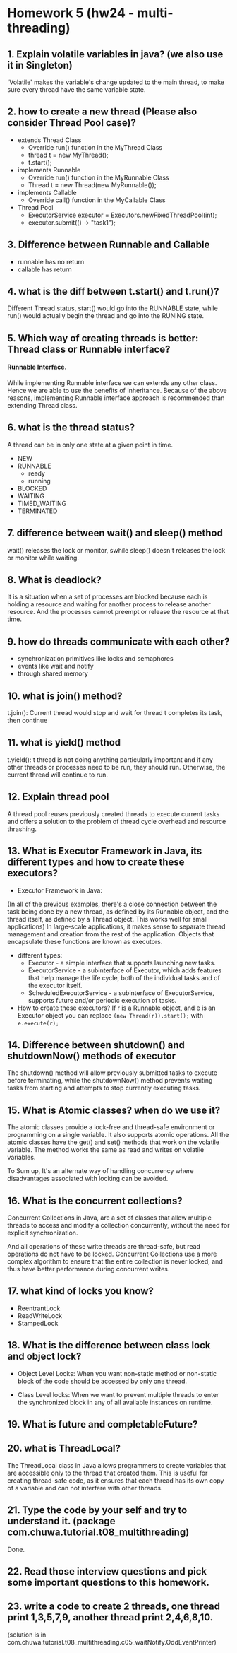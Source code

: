 # Homework 5 (hw24 - multi-threading)

## 1. Explain volatile variables in java? (we also use it in Singleton)

'Volatile' makes the variable's change updated to the main thread, to make sure every thread have the same variable state.

## 2. how to create a new thread (Please also consider Thread Pool case)?

- extends Thread Class
  - Override run() function in the MyThread Class
  - thread t = new MyThread();
  - t.start();
- implements Runnable
  - Override run() function in the MyRunnable Class
  - Thread t = new Thread(new MyRunnable());
- implements Callable
  - Override call() function in the MyCallable Class
- Thread Pool
  - ExecutorService executor = Executors.newFixedThreadPool(int);
  - executor.submit(() -> "task1");

## 3. Difference between Runnable and Callable

- runnable has no return
- callable has return

## 4. what is the diff between t.start() and t.run()?

Different Thread status, start() would go into the RUNNABLE state, while run() would actually begin the thread and go into the RUNING state.

## 5. Which way of creating threads is better: Thread class or Runnable interface?

#### Runnable Interface.

While implementing Runnable interface we can extends any other class. Hence we are able to use the benefits of Inheritance. Because of the above reasons, implementing Runnable interface approach is recommended than extending Thread class.

## 6. what is the thread status?

A thread can be in only one state at a given point in time.

- NEW
- RUNNABLE
  - ready
  - running
- BLOCKED
- WAITING
- TIMED_WAITING
- TERMINATED

## 7. difference between wait() and sleep() method

wait() releases the lock or monitor, swhile sleep() doesn't releases the lock or monitor while waiting.

## 8. What is deadlock?

It is a situation when a set of processes are blocked because each is holding a resource and waiting for another process to release another resource. And the processes cannot preempt or release the resource at that time.

## 9. how do threads communicate with each other?

- synchronization primitives like locks and semaphores
- events like wait and notify
- through shared memory

## 10. what is join() method?

t.join(): Current thread would stop and wait for thread t completes its task, then continue

## 11. what is yield() method

t.yield(): t thread is not doing anything particularly important and if any other threads or processes need to be run, they should run. Otherwise, the current thread will continue to run.

## 12. Explain thread pool

A thread pool reuses previously created threads to execute current tasks and offers a solution to the problem of thread cycle overhead and resource thrashing.

## 13. What is Executor Framework in Java, its different types and how to create these executors?

- Executor Framework in Java:

(In all of the previous examples, there's a close connection between the task being done by a new thread, as defined by its Runnable object, and the thread itself, as defined by a Thread object. This works well for small applications) In large-scale applications, it makes sense to separate thread management and creation from the rest of the application. Objects that encapsulate these functions are known as executors.

- different types:
  - Executor - a simple interface that supports launching new tasks.
  - ExecutorService - a subinterface of Executor, which adds features that help manage the life cycle, both of the individual tasks and of the executor itself.
  - ScheduledExecutorService - a subinterface of ExecutorService, supports future and/or periodic execution of tasks.
- How to create these executors?
  If r is a Runnable object, and e is an Executor object you can replace `(new Thread(r)).start();` with `e.execute(r);`

## 14. Difference between shutdown() and shutdownNow() methods of executor

The shutdown() method will allow previously submitted tasks to execute before terminating, while the shutdownNow() method prevents waiting tasks from starting and attempts to stop currently executing tasks.

## 15. What is Atomic classes? when do we use it?

The atomic classes provide a lock-free and thread-safe environment or programming on a single variable. It also supports atomic operations. All the atomic classes have the get() and set() methods that work on the volatile variable. The method works the same as read and writes on volatile variables.

To Sum up, It's an alternate way of handling concurrency where disadvantages associated with locking can be avoided.

## 16. What is the concurrent collections?

Concurrent Collections in Java, are a set of classes that allow multiple threads to access and modify a collection concurrently, without the need for explicit synchronization.

And all operations of these write threads are thread-safe, but read operations do not have to be locked. Concurrent Collections use a more complex algorithm to ensure that the entire collection is never locked, and thus have better performance during concurrent writes.

## 17. what kind of locks you know?

- ReentrantLock
- ReadWriteLock
- StampedLock

## 18. What is the difference between class lock and object lock?

- Object Level Locks: When you want non-static method or non-static block of the code should be accessed by only one thread.

- Class Level locks: When we want to prevent multiple threads to enter the synchronized block in any of all available instances on runtime.

## 19. What is future and completableFuture?

## 20. what is ThreadLocal?

The ThreadLocal class in Java allows programmers to create variables that are accessible only to the thread that created them. This is useful for creating thread-safe code, as it ensures that each thread has its own copy of a variable and can not interfere with other threads.

## 21. Type the code by your self and try to understand it. (package com.chuwa.tutorial.t08_multithreading)

Done.

## 22. Read those interview questions and pick some important questions to this homework.

## 23. write a code to create 2 threads, one thread print 1,3,5,7,9, another thread print 2,4,6,8,10.

(solution is in com.chuwa.tutorial.t08_multithreading.c05_waitNotify.OddEventPrinter)

